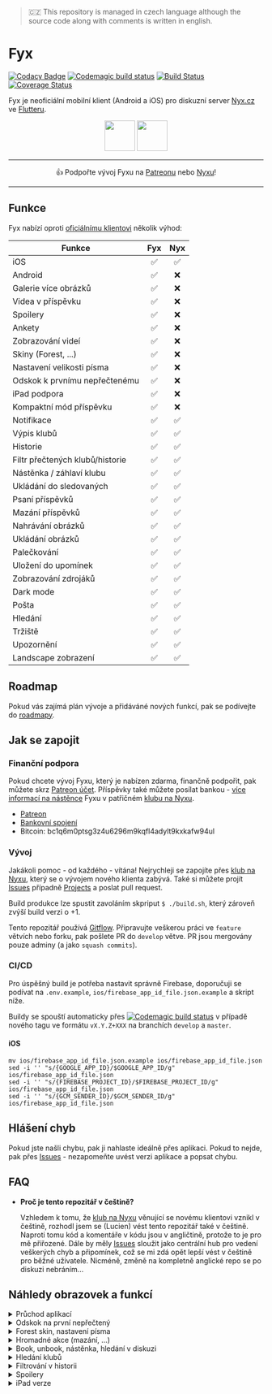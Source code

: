 > 🇨🇿 This repository is managed in czech language although the source code along with comments is written in english.

# Fyx

[![Codacy Badge](https://api.codacy.com/project/badge/Grade/c5dd9261a8154bddb7f317f607307a1c)](https://app.codacy.com/gh/lucien144/fyx?utm_source=github.com&utm_medium=referral&utm_content=lucien144/fyx&utm_campaign=Badge_Grade_Settings)
[![Codemagic build status](https://api.codemagic.io/apps/64d5e8624479a8f7a878b6c9/64d5e8624479a8f7a878b6c8/status_badge.svg)](https://codemagic.io/apps/64d5e8624479a8f7a878b6c9/64d5e8624479a8f7a878b6c8/latest_build)
[![Build Status](https://travis-ci.com/lucien144/fyx.svg?branch=develop)](https://travis-ci.com/lucien144/fyx) [![Coverage Status](https://coveralls.io/repos/github/lucien144/fyx/badge.svg?branch=develop)](https://coveralls.io/github/lucien144/fyx?branch=develop)

Fyx je neoficiální mobilní klient (Android a iOS) pro diskuzní server [Nyx.cz](https://nyx.cz) ve [Flutteru](https://flutter.dev/).

<p align="center">
<a href="https://play.google.com/store/apps/details?id=net.lucien144.fyx" target="_blank"><img src="https://imgur.com/yQvstXc.png" height="60"/></a>
<a href="https://144.wtf/AmcGAl" target="_blank"><img src="https://144.wtf/9VRKzD+" height="60"/></a>
</p>

---
<p align="center">
👍 Podpořte vývoj Fyxu na <a href="http://patreon.com/fyxapp" target="_blank">Patreonu</a> nebo <a href="https://www.nyx.cz/index.php?l=topic;l2=2;id=24237;n=a200"  target="_blank">Nyxu</a>!
</p>

---

## Funkce

Fyx nabízí oproti [oficiálnímu klientovi](https://apps.apple.com/cz/app/nyx/id920743962) několik výhod:

| Funkce | Fyx | Nyx |
|-|:-:|:-:|
| iOS | ✅ | ✅ |
| Android | ✅ | ❌ |
| Galerie více obrázků | ✅ | ❌ |
| Videa v příspěvku | ✅ | ❌ |
| Spoilery | ✅ | ❌ |
| Ankety | ✅ | ❌ |
| Zobrazování videí | ✅ | ❌ |
| Skiny (Forest, ...) | ✅ | ❌ |
| Nastavení velikosti písma | ✅ | ❌ |
| Odskok k prvnímu nepřečtenému | ✅ | ❌ |
| iPad podpora | ✅ | ❌ |
| Kompaktní mód příspěvku | ✅ | ❌ |
| Notifikace | ✅ | ✅ |
| Výpis klubů | ✅ | ✅ |
| Historie | ✅ | ✅ |
| Filtr přečtených klubů/historie | ✅ | ✅ |
| Nástěnka / záhlaví klubu | ✅ | ✅ |
| Ukládání do sledovaných | ✅ | ✅ |
| Psaní příspěvků | ✅ | ✅ |
| Mazání příspěvků | ✅ | ✅ |
| Nahrávání obrázků | ✅ | ✅ |
| Ukládání obrázků | ✅ | ✅ |
| Palečkování | ✅ | ✅ |
| Uložení do upomínek | ✅ | ✅ |
| Zobrazování zdrojáků | ✅ | ✅ |
| Dark mode | ✅ | ✅ |
| Pošta | ✅ | ✅ |
| Hledání | ✅ | ✅ |
| Tržiště | ✅ | ✅ |
| Upozornění | ✅ | ✅ |
| Landscape zobrazení | ✅ | ✅ |

## Roadmap

Pokud vás zajímá plán vývoje a přidáváné nových funkcí, pak se podívejte do [roadmapy](https://github.com/lucien144/fyx/projects/2).

## Jak se zapojit

### Finanční podpora

Pokud chcete vývoj Fyxu, který je nabízen zdarma, finančně podpořit, pak můžete skrz [Patreon účet](http://patreon.com/fyxapp). Příspěvky také můžete posílat bankou - [více informací na nástěnce](https://www.nyx.cz/index.php?l=topic;l2=2;id=24237;n=6162) Fyxu v patřičném [klubu na Nyxu](https://www.nyx.cz/index.php?l=topic;l2=2;id=24237;n=6162).

- [Patreon](http://patreon.com/fyxapp)
- [Bankovní spojení](https://www.nyx.cz/index.php?l=topic;l2=2;id=24237;n=6162)
- Bitcoin: bc1q6m0ptsg3z4u6296m9kqfl4adylt9kxkafw94ul

### Vývoj

Jakákoli pomoc - od každého - vítána! Nejrychleji se zapojíte přes [klub na Nyxu](https://www.nyx.cz/index.php?l=topic;id=24237;n=23dd), který se o vývojem nového klienta zabývá.
Také si můžete projít [Issues](https://github.com/lucien144/fyx/issues) případně [Projects](https://github.com/lucien144/fyx/projects) a poslat pull request.

Build produkce lze spustit zavoláním skpriput `$ ./build.sh`, který zároveň zvýší build verzi o +1.

Tento repozitář používá [Gitflow](https://www.atlassian.com/git/tutorials/comparing-workflows/gitflow-workflow). Připravujte veškerou práci ve `feature` větvích nebo forku, pak pošlete PR do `develop` větve. PR jsou mergovány pouze adminy (a jako `squash commits`).


### CI/CD

Pro úspěšný build je potřeba nastavit správně Firebase, doporučuji se podívat na `.env.example`, `ios/firebase_app_id_file.json.example` a skript níže. 

Buildy se spouští automaticky přes [![Codemagic build status](https://api.codemagic.io/apps/64d5e8624479a8f7a878b6c9/64d5e8624479a8f7a878b6c8/status_badge.svg)](https://codemagic.io/apps/64d5e8624479a8f7a878b6c9/64d5e8624479a8f7a878b6c8/latest_build) v případě nového tagu ve formátu `vX.Y.Z+XXX` na branchích `develop` a `master`.

#### iOS
```shell
mv ios/firebase_app_id_file.json.example ios/firebase_app_id_file.json
sed -i '' "s/{GOOGLE_APP_ID}/$GOOGLE_APP_ID/g" ios/firebase_app_id_file.json
sed -i '' "s/{FIREBASE_PROJECT_ID}/$FIREBASE_PROJECT_ID/g" ios/firebase_app_id_file.json
sed -i '' "s/{GCM_SENDER_ID}/$GCM_SENDER_ID/g" ios/firebase_app_id_file.json
```

## Hlášení chyb
Pokud jste našli chybu, pak ji nahlaste ideálně přes aplikaci. Pokud to nejde, pak přes [Issues](https://github.com/lucien144/fyx/issues) - nezapomeňte uvést verzi aplikace a popsat chybu.

## FAQ

- **Proč je tento repozitář v češtině?**

  Vzhledem k tomu, že [klub na Nyxu](https://www.nyx.cz/index.php?l=topic;id=24237;n=23dd) věnující se novému klientovi vznikl v češtině, rozhodl jsem se (Lucien) vést tento repozitář také v češtině. Naproti tomu kód a komentáře v kódu jsou v angličtině, protože to je pro mě přiřozené. Dále by měly [Issues](https://github.com/lucien144/fyx/issues) sloužit jako centrální hub pro vedení veškerých chyb a připomínek, což se mi zdá opět lepší vést v češtině pro běžné uživatele. Nicméně, změně na kompletně anglické repo se po diskuzi nebráním...

## Náhledy obrazovek a funkcí

<details><summary>Průchod aplikací</summary>
<img src="https://imgur.com/U00Oghi.gif">
</details>

<details><summary>Odskok na první nepřečtený</summary>
<img src="https://nyx.cz/files/000/024/2488581_c5ecbfff4f2539635330/original.gif?name=autoscroll.gif">
</details>

<details><summary>Forest skin, nastavení písma</summary>
<img src="https://x.144.wtf/xkin1h+">
</details>

<details><summary>Hromadné akce (mazání, ...)</summary>
<img src="https://nyx.cz/files/000/024/2488580_08c9850b3d378dcb0079/original.gif?name=delete_batch.gif">
</details>

<details><summary>Book, unbook, nástěnka, hledání v diskuzi</summary>
<img src="https://nyx.cz/files/000/024/2488576_115fd940e8870959cd5f/original.gif?name=discussion-actions.gif">
</details>

<details><summary>Hledání klubů</summary>
<img src="https://nyx.cz/files/000/024/2488575_a04450db46eb11ba5f0c/original.gif?name=search.gif">
</details>

<details><summary>Filtrování v historii</summary>
<img src="https://nyx.cz/files/000/024/2488573_060d813c9b1369e2439c/original.gif?name=filter.gif">
</details>

<details><summary>Spoilery</summary>
<img src="https://i.imgur.com/4P84HJD.jpg">
</details>

<details><summary>iPad verze</summary>
<img src="https://nyx.cz/files/000/024/2481297_1ecd8988381cde23830d/original.gif?name=CleanShot+2022-06-08+at+12.32.49.gif">
</details>